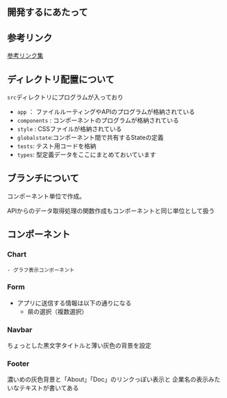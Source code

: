 ## 開発するにあたって
## 参考リンク
[参考リンク集](https://tiamat-fill.notion.site/a85297adfc254361a625220d607b9105?v=7254dea571614790bcd00345d95083ed&pvs=4)

## ディレクトリ配置について
`src`ディレクトリにプログラムが入っており
- `app` ： ファイルルーティングやAPIのプログラムが格納されている
- `components` : コンポーネントのプログラムが格納されている
- `style` : CSSファイルが格納されている
- `globalstate`:コンポーネント間で共有するStateの定義
- `tests`: テスト用コードを格納
- `types`: 型定義データをここにまとめておいています

## ブランチについて
コンポーネント単位で作成。

APIからのデータ取得処理の関数作成もコンポーネントと同じ単位として扱う

## コンポーネント

### Chart

    - グラフ表示コンポーネント
    
### Form

- アプリに送信する情報は以下の通りになる
    - 県の選択（複数選択）
    

### Navbar
ちょっとした黒文字タイトルと薄い灰色の背景を設定

### Footer
濃いめの灰色背景と「About」「Doc」のリンクっぽい表示と
企業名の表示みたいなテキストが書いてある
